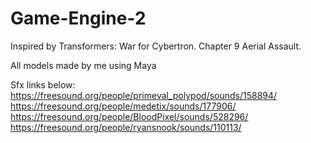# Game-Engine-2

Inspired by Transformers: War for Cybertron. Chapter 9 Aerial Assault.

All models made by me using Maya

Sfx links below:
https://freesound.org/people/primeval_polypod/sounds/158894/
https://freesound.org/people/medetix/sounds/177906/
https://freesound.org/people/BloodPixel/sounds/528296/
https://freesound.org/people/ryansnook/sounds/110113/
